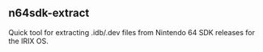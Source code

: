 n64sdk-extract
------------

Quick tool for extracting .idb/.dev files from Nintendo 64 SDK releases for the IRIX OS.
